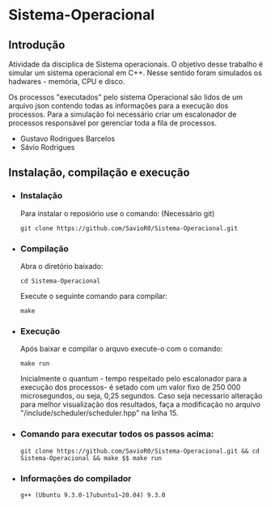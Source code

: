 # Sistema-Operacional

## Introdução

Atividade da disciplica de Sistema operacionais. O objetivo desse trabalho é simular um sistema operacional em C++. Nesse sentido foram simulados os hadwares - memória, CPU e disco.

Os processos "executados" pelo sistema Operacional são lidos de um arquivo json contendo todas as informações para a execução dos processos. Para a simulação foi necessário criar um escalonador de processos responsável por gerenciar toda a fila de processos. 

- Gustavo Rodrigues Barcelos
- Sávio Rodrigues

## Instalação, compilação e execução

- ### Instalação
    Para instalar o reposiório use o comando: (Necessário git)
    ~~~
    git clone https://github.com/SavioR0/Sistema-Operacional.git
    ~~~
- ### Compilação
    Abra o diretório baixado:
    ~~~
    cd Sistema-Operacional
    ~~~
    Execute o seguinte comando para compilar:
    ~~~
    make
    ~~~

- ### Execução
    Após baixar e compilar o arquvo execute-o com o comando:
    ~~~
    make run
    ~~~

    Inicialmente o quantum - tempo respeitado pelo escalonador para a execução dos processos- é setado com um valor fixo de 250 000 microsegundos, ou seja, 0,25 segundos. Caso seja necessario alteração para melhor visualização dos resultados, faça a modificação no arquivo "/include/scheduler/scheduler.hpp" na linha 15.
- ### Comando para executar todos os passos acima:
    ~~~
    git clone https://github.com/SavioR0/Sistema-Operacional.git && cd Sistema-Operacional && make $$ make run
    ~~~
- ### Informações do compilador
    ~~~
    g++ (Ubuntu 9.3.0-17ubuntu1~20.04) 9.3.0
    ~~~
